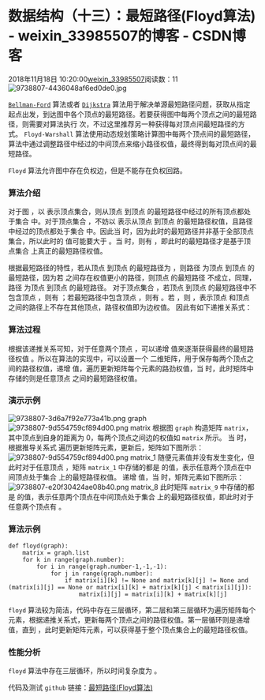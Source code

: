 # 数据结构（十三）：最短路径(Floyd算法) - weixin_33985507的博客 - CSDN博客
2018年11月18日 10:20:00[weixin_33985507](https://me.csdn.net/weixin_33985507)阅读数：11
![9738807-4436048af6ed0de0.jpg](https://upload-images.jianshu.io/upload_images/9738807-4436048af6ed0de0.jpg)
> 
[`Bellman-Ford`](https://www.jianshu.com/p/b876fe9b2338) 算法或者 [`Dijkstra`](https://www.jianshu.com/p/152427566911) 算法用于解决单源最短路径问题，获取从指定起点出发，到达图中各个顶点的最短路径。若要获得图中每两个顶点之间的最短路径，则需要对算法执行  次，不过这里推荐另一种获得每对顶点间最短路径的方式。
`Floyd-Warshall` 算法使用动态规划策略计算图中每两个顶点间的最短路径，算法中通过调整路径中经过的中间顶点来缩小路径权值，最终得到每对顶点间的最短路径。
> 
`Floyd` 算法允许图中存在负权边，但是不能存在负权回路。
### 算法介绍
对于图 ，以  表示顶点集合，则从顶点  到顶点  的最短路径中经过的所有顶点都处于集合  中。对于顶点集合 ，不妨以  表示从顶点  到顶点  的最短路径权值，且路径中经过的顶点都处于集合  中。因此当  时，因为此时的最短路径并非基于全部顶点集合，所以此时的  值可能要大于 。当  时，则有 ，即此时的最短路径才是基于顶点集合  上真正的最短路径权值。
> 
根据最短路径的特性，若从顶点  到顶点  的最短路径为 ，则路径  为顶点  到顶点  的最短路径，因为若  之间存在权值更小的路径，则顶点  的最短路径  不成立，同理，路径  为顶点  到顶点  的最短路径。
对于顶点集合 ，若顶点  到顶点  的最短路径中不包含顶点 ，则有 ；若最短路径中包含顶点 ，则有 。若 ，则 ，表示顶点  和顶点  之间的路径上不存在其他顶点，路径权值即为边权值。
因此有如下递推关系式：
### 算法过程
根据该递推关系可知，对于任意两个顶点 ，可以递增  值来逐渐获得最终的最短路径权值 。所以在算法的实现中，可以设置一个  二维矩阵，用于保存每两个顶点之间的路径权值，递增  值，遍历更新矩阵每个元素的路劲权值，当  时，此时矩阵中存储的则是任意顶点  之间的最短路径权值。
### 演示示例
![9738807-3d6a7f92e773a41b.png](https://upload-images.jianshu.io/upload_images/9738807-3d6a7f92e773a41b.png)
graph
![9738807-9d554759cf894d00.png](https://upload-images.jianshu.io/upload_images/9738807-9d554759cf894d00.png)
matrix
根据图 `graph` 构造矩阵 `matrix`，其中顶点到自身的距离为 0，每两个顶点之间边的权值如 `matrix` 所示。
当  时，根据推导关系式  遍历更新矩阵元素，更新后，矩阵如下图所示：
![9738807-9d554759cf894d00.png](https://upload-images.jianshu.io/upload_images/9738807-9d554759cf894d00.png)
matrix_1
随便元素值并没有发生变化，但此时对于任意顶点 ，矩阵 `matrix_1` 中存储的都是  的值，表示任意两个顶点在中间顶点处于集合  上的最短路径权值。
递增  值，当  时，矩阵元素如下图所示：
![9738807-e20f30424ae08b40.png](https://upload-images.jianshu.io/upload_images/9738807-e20f30424ae08b40.png)
matrix_8
此时矩阵 `matrix_9` 中存储的都是  的值，表示任意两个顶点在中间顶点处于集合  上的最短路径权值，即此时对于任意两个顶点有 。
### 算法示例
```
def floyd(graph):
    matrix = graph.list
    for k in range(graph.number):
        for i in range(graph.number-1,-1,-1):
            for j in range(graph.number):
                if matrix[i][k] != None and matrix[k][j] != None and (matrix[i][j] == None or matrix[i][k] + matrix[k][j] < matrix[i][j]):
                    matrix[i][j] = matrix[i][k] + matrix[k][j]
```
`floyd` 算法较为简洁，代码中存在三层循环，第二层和第三层循环为遍历矩阵每个元素，根据递推关系式，更新每两个顶点之间的路径权值。第一层循环则是递增  值，直到 ，此时更新矩阵元素，可以获得基于整个顶点集合上的最短路径权值。
### 性能分析
`floyd` 算法中存在三层循环，所以时间复杂度为 。
> 
代码及测试 `github` 链接：[最短路径(Floyd算法)](https://github.com/zhipingChen/DataStructure/tree/master/%E6%9C%80%E7%9F%AD%E8%B7%AF%E5%BE%84(Floyd))
